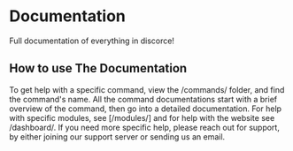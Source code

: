 # Documentation
Full documentation of everything in discorce!

## How to use The Documentation
To get help with a specific command, view the /commands/ folder, and find the command's name. All the command documentations start with a brief overview of the command, then go into a detailed documentation. For help with specific modules, see [/modules/] and for help with the website see /dashboard/. If you need more specific help, please reach out for support, by either joining our support server or sending us an email.
